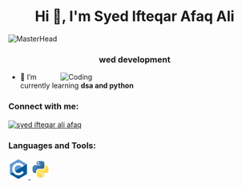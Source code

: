 <h1 align="center">Hi 👋, I'm Syed Ifteqar Afaq Ali</h1>
<img src="https://user-images.githubusercontent.com/74038190/213910845-af37a709-8995-40d6-be59-724526e3c3d7.gif" alt="MasterHead" />
<h3 align="center">wed development</h3>
<img align="right" alt="Coding" width="400" src="https://media.licdn.com/dms/image/D5612AQGOmwfIE5mlWA/article-cover_image-shrink_720_1280/0/1674617947228?e=2147483647&v=beta&t=FTU_isQ6VYfV5D_ueFHPWvT8ZqgDeJG3yr8Mi8lpfk0">


- 🌱 I’m currently learning **dsa and python**

<h3 align="left">Connect with me:</h3>
<p align="left">
<a href="https://linkedin.com/in/syed ifteqar ali afaq" target="blank"><img align="center" src="https://raw.githubusercontent.com/rahuldkjain/github-profile-readme-generator/master/src/images/icons/Social/linked-in-alt.svg" alt="syed ifteqar ali afaq" height="30" width="40" /></a>
</p>

<h3 align="left">Languages and Tools:</h3>
<p align="left"> <a href="https://www.cprogramming.com/" target="_blank" rel="noreferrer"> <img src="https://raw.githubusercontent.com/devicons/devicon/master/icons/c/c-original.svg" alt="c" width="40" height="40"/> </a> <a href="https://www.python.org" target="_blank" rel="noreferrer"> <img src="https://raw.githubusercontent.com/devicons/devicon/master/icons/python/python-original.svg" alt="python" width="40" height="40"/> </a> </p>
